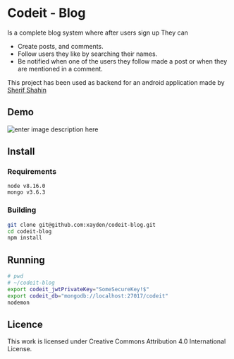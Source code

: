 # Codeit - Blog
Is a complete blog system where after users sign up They can 

 - Create posts, and comments.
 - Follow users they like by searching their names.
 - Be notified when one of the users they follow made a post or when they are mentioned in a comment.

This project has been used as backend for an android application made by [Sherif Shahin](https://github.com/SherifShahin) 

## Demo

![enter image description here](https://scontent-hbe1-1.xx.fbcdn.net/v/t1.15752-9/s2048x2048/67136731_673657419713175_5410054231832920064_n.png?_nc_cat=100&_nc_oc=AQlM16uMjx-7h19Yf2xtTOftyRNBDyji478jhDK8cf49nfMzF_zQMH6Yl9fiFv9OoJI&_nc_ht=scontent-hbe1-1.xx&oh=651cd0feb293986f93c8a7151c486afb&oe=5DA74A2E)

## Install
### Requirements
```
node v8.16.0
mongo v3.6.3
```
### Building
```bash
git clone git@github.com:xayden/codeit-blog.git
cd codeit-blog
npm install
```

## Running
```bash
# pwd
# ~/codeit-blog
export codeit_jwtPrivateKey="SomeSecureKey!$"
export codeit_db="mongodb://localhost:27017/codeit"
nodemon
```

## Licence
This work is licensed under Creative Commons Attribution 4.0 International License.
